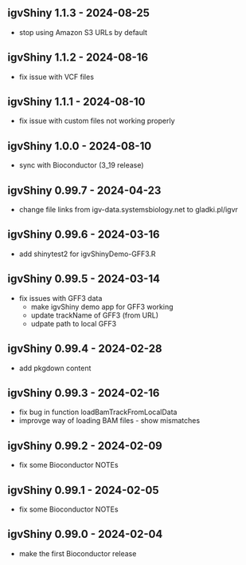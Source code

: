 ## igvShiny 1.1.3 - 2024-08-25
* stop using Amazon S3 URLs by default

## igvShiny 1.1.2 - 2024-08-16
* fix issue with VCF files

## igvShiny 1.1.1 - 2024-08-10
* fix issue with custom files not working properly

## igvShiny 1.0.0 - 2024-08-10
* sync with Bioconductor (3_19 release)

## igvShiny 0.99.7 - 2024-04-23
* change file links from igv-data.systemsbiology.net to gladki.pl/igvr

## igvShiny 0.99.6 - 2024-03-16
* add shinytest2 for igvShinyDemo-GFF3.R

## igvShiny 0.99.5 - 2024-03-14
* fix issues with GFF3 data
  * make igvShiny demo app for GFF3 working
  * update trackName of GFF3 (from URL)
  * udpate path to local GFF3

## igvShiny 0.99.4 - 2024-02-28
* add pkgdown content

## igvShiny 0.99.3 - 2024-02-16
* fix bug in function loadBamTrackFromLocalData
* improvge way of loading BAM files - show mismatches

## igvShiny 0.99.2 - 2024-02-09
* fix some Bioconductor NOTEs

## igvShiny 0.99.1 - 2024-02-05
* fix some Bioconductor NOTEs

## igvShiny 0.99.0 - 2024-02-04
* make the first Bioconductor release

